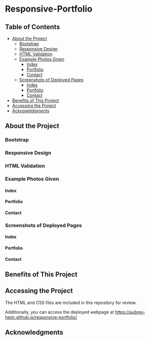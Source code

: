 # Responsive-Portfolio

## Table of Contents
* [About the Project](#about-the-project)
  * [Bootstrap](#bootstrap)
  * [Responsive Design](#responsive-design)
  * [HTML Validation](#html-validation)
  * [Example Photos Given](#example-photos-given)
    * [Index](#index)
    * [Portfolio](#portfolio)
    * [Contact](#contact)
  * [Screenshots of Deployed Pages](#screenshots-of-deployed-pages)
    * [Index](#index)
    * [Portfolio](#portfolio)
    * [Contact](#contact)
* [Benefits of This Project](#benefits-of-this-project)
* [Accessing the Project](#accessing-the-project)
* [Acknowledgments](#acknowledgments)
  
  

## About the Project


### Bootstrap


### Responsive Design 


### HTML Validation


### Example Photos Given
#### Index

#### Portfolio

#### Contact


### Screenshots of Deployed Pages
#### Index

#### Portfolio

#### Contact

## Benefits of This Project


## Accessing the Project
The HTML and CSS files are included in this repository for review. 

Additionally, you can access the deployed webpage at https://aubrey-heim.github.io/responsive-portfolio/

## Acknowledgments
